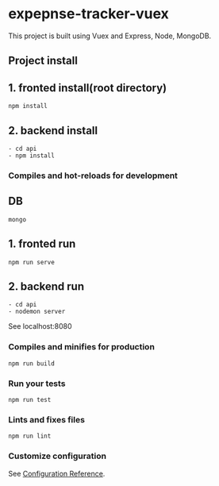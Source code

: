 # expepnse-tracker-vuex


This project is built using Vuex and Express, Node, MongoDB.

## Project install
  ## 1. fronted install(root directory)
```
npm install
```
  ## 2. backend install
```
- cd api
- npm install
```

### Compiles and hot-reloads for development
  ##  DB 
```
mongo
```
  ## 1. fronted run
```
npm run serve
```
 ## 2. backend run
```
- cd api
- nodemon server
```
See localhost:8080


### Compiles and minifies for production
```
npm run build
```

### Run your tests
```
npm run test
```

### Lints and fixes files
```
npm run lint
```

### Customize configuration
See [Configuration Reference](https://cli.vuejs.org/config/).
